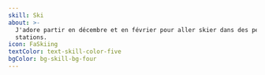 ```yaml
---
skill: Ski
about: >-
  J'adore partir en décembre et en février pour aller skier dans des petites
  stations.
icon: FaSkiing
textColor: text-skill-color-five
bgColor: bg-skill-bg-four
---
```


